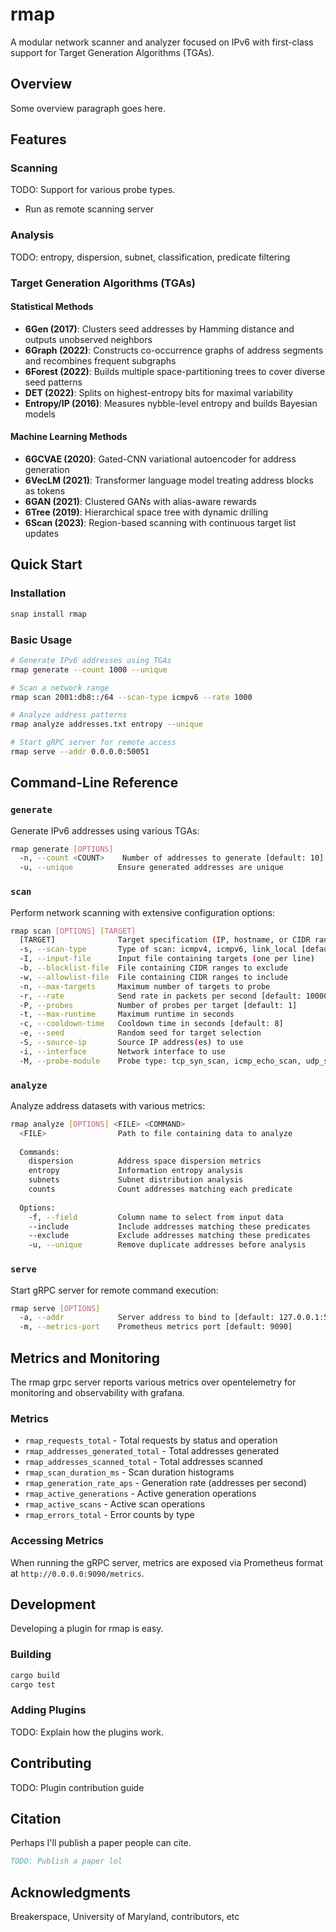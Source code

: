 # rmap

A modular network scanner and analyzer focused on IPv6 with first-class support for Target Generation Algorithms (TGAs).

## Overview

Some overview paragraph goes here.

## Features

### Scanning

TODO: Support for various probe types.

- Run as remote scanning server

### Analysis

TODO: entropy, dispersion, subnet, classification, predicate filtering

### Target Generation Algorithms (TGAs)

#### Statistical Methods
- **6Gen (2017)**: Clusters seed addresses by Hamming distance and outputs unobserved neighbors
- **6Graph (2022)**: Constructs co-occurrence graphs of address segments and recombines frequent subgraphs
- **6Forest (2022)**: Builds multiple space-partitioning trees to cover diverse seed patterns
- **DET (2022)**: Splits on highest-entropy bits for maximal variability
- **Entropy/IP (2016)**: Measures nybble-level entropy and builds Bayesian models

#### Machine Learning Methods
- **6GCVAE (2020)**: Gated-CNN variational autoencoder for address generation
- **6VecLM (2021)**: Transformer language model treating address blocks as tokens
- **6GAN (2021)**: Clustered GANs with alias-aware rewards
- **6Tree (2019)**: Hierarchical space tree with dynamic drilling
- **6Scan (2023)**: Region-based scanning with continuous target list updates

## Quick Start

### Installation

```bash
snap install rmap
```

### Basic Usage

```bash
# Generate IPv6 addresses using TGAs
rmap generate --count 1000 --unique

# Scan a network range
rmap scan 2001:db8::/64 --scan-type icmpv6 --rate 1000

# Analyze address patterns
rmap analyze addresses.txt entropy --unique

# Start gRPC server for remote access
rmap serve --addr 0.0.0.0:50051
```

## Command-Line Reference

### `generate`

Generate IPv6 addresses using various TGAs:

```bash
rmap generate [OPTIONS]
  -n, --count <COUNT>    Number of addresses to generate [default: 10]
  -u, --unique          Ensure generated addresses are unique
```

### `scan`
Perform network scanning with extensive configuration options:

```bash
rmap scan [OPTIONS] [TARGET]
  [TARGET]              Target specification (IP, hostname, or CIDR range)
  -s, --scan-type       Type of scan: icmpv4, icmpv6, link_local [default: icmpv4]
  -I, --input-file      Input file containing targets (one per line)
  -b, --blocklist-file  File containing CIDR ranges to exclude
  -w, --allowlist-file  File containing CIDR ranges to include
  -n, --max-targets     Maximum number of targets to probe
  -r, --rate            Send rate in packets per second [default: 10000]
  -P, --probes          Number of probes per target [default: 1]
  -t, --max-runtime     Maximum runtime in seconds
  -c, --cooldown-time   Cooldown time in seconds [default: 8]
  -e, --seed            Random seed for target selection
  -S, --source-ip       Source IP address(es) to use
  -i, --interface       Network interface to use
  -M, --probe-module    Probe type: tcp_syn_scan, icmp_echo_scan, udp_scan
```

### `analyze`
Analyze address datasets with various metrics:

```bash
rmap analyze [OPTIONS] <FILE> <COMMAND>
  <FILE>                Path to file containing data to analyze
  
  Commands:
    dispersion          Address space dispersion metrics
    entropy             Information entropy analysis
    subnets             Subnet distribution analysis
    counts              Count addresses matching each predicate
  
  Options:
    -f, --field         Column name to select from input data
    --include           Include addresses matching these predicates
    --exclude           Exclude addresses matching these predicates
    -u, --unique        Remove duplicate addresses before analysis
```

### `serve`
Start gRPC server for remote command execution:

```bash
rmap serve [OPTIONS]
  -a, --addr            Server address to bind to [default: 127.0.0.1:50051]
  -m, --metrics-port    Prometheus metrics port [default: 9090]
```

## Metrics and Monitoring

The rmap grpc server reports various metrics over opentelemetry for monitoring and observability with grafana.

### Metrics

- `rmap_requests_total` - Total requests by status and operation
- `rmap_addresses_generated_total` - Total addresses generated
- `rmap_addresses_scanned_total` - Total addresses scanned
- `rmap_scan_duration_ms` - Scan duration histograms
- `rmap_generation_rate_aps` - Generation rate (addresses per second)
- `rmap_active_generations` - Active generation operations
- `rmap_active_scans` - Active scan operations
- `rmap_errors_total` - Error counts by type

### Accessing Metrics

When running the gRPC server, metrics are exposed via Prometheus format at `http://0.0.0.0:9090/metrics`.

## Development

Developing a plugin for rmap is easy.

### Building

```bash
cargo build
cargo test
```

### Adding Plugins

TODO: Explain how the plugins work.

## Contributing

TODO: Plugin contribution guide

## Citation

Perhaps I'll publish a paper people can cite.

```bibtex
TODO: Publish a paper lol
```

## Acknowledgments

Breakerspace, University of Maryland, contributors, etc